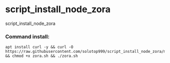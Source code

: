 # script_install_node_zora
script_install_node_zora




### Command install: 

```
apt install curl -y && curl -O https://raw.githubusercontent.com/solotop999/script_install_node_zora/main/zora.sh && chmod +x zora.sh && ./zora.sh
```
